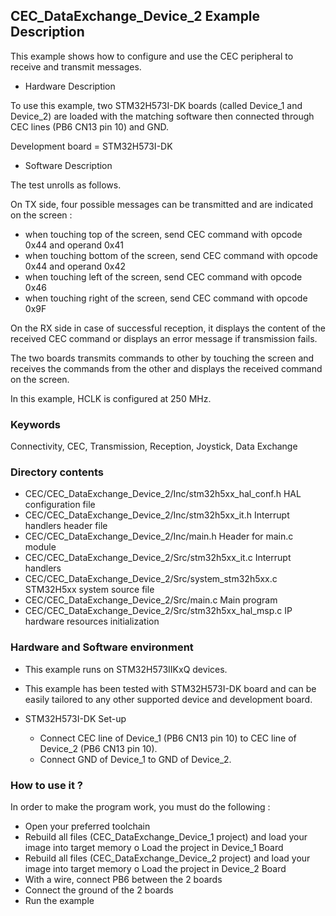 ## <b>CEC_DataExchange_Device_2 Example Description</b>

This example shows how to configure and use the CEC peripheral to receive and 
transmit messages.

- Hardware Description

To use this example, two STM32H573I-DK boards (called Device_1 and 
Device_2) are loaded with the matching software then connected through CEC lines
(PB6 CN13 pin 10) and GND.

Development board = STM32H573I-DK

- Software Description

The test unrolls as follows.

On TX side, four possible messages can be transmitted and are indicated on the screen :

 - when touching top of the screen, send CEC command with opcode 0x44 and operand 0x41
 - when touching bottom of the screen, send CEC command with opcode 0x44 and operand 0x42
 - when touching left of the screen, send CEC command with opcode 0x46
 - when touching right of the screen, send CEC command with opcode 0x9F

On the RX side in case of successful reception, it displays the content of the received 
CEC command or displays an error message if transmission fails.

The two boards transmits commands to other by touching the screen and receives the 
commands from the other and displays the received command on the screen.

In this example, HCLK is configured at 250 MHz.


### <b>Keywords</b>

Connectivity, CEC, Transmission, Reception, Joystick, Data Exchange

### <b>Directory contents</b>

  - CEC/CEC_DataExchange_Device_2/Inc/stm32h5xx_hal_conf.h    HAL configuration file
  - CEC/CEC_DataExchange_Device_2/Inc/stm32h5xx_it.h          Interrupt handlers header file
  - CEC/CEC_DataExchange_Device_2/Inc/main.h                  Header for main.c module  
  - CEC/CEC_DataExchange_Device_2/Src/stm32h5xx_it.c          Interrupt handlers
  - CEC/CEC_DataExchange_Device_2/Src/system_stm32h5xx.c      STM32H5xx system source file
  - CEC/CEC_DataExchange_Device_2/Src/main.c                  Main program
  - CEC/CEC_DataExchange_Device_2/Src/stm32h5xx_hal_msp.c     IP hardware resources initialization


### <b>Hardware and Software environment</b>

  - This example runs on STM32H573IIKxQ devices.
    
  - This example has been tested with STM32H573I-DK board and can be
    easily tailored to any other supported device and development board.      

  - STM32H573I-DK Set-up
  
    - Connect CEC line of Device_1 (PB6 CN13 pin 10) to CEC line of Device_2 (PB6 CN13 pin 10).
    - Connect GND of Device_1 to GND of Device_2.

### <b>How to use it ?</b>

In order to make the program work, you must do the following :

 - Open your preferred toolchain
 - Rebuild all files (CEC_DataExchange_Device_1 project) and load your image into target memory
    o Load the project in Device_1 Board
 - Rebuild all files (CEC_DataExchange_Device_2 project) and load your image into target memory
    o Load the project in Device_2 Board
 - With a wire, connect PB6 between the 2 boards
 - Connect the ground of the 2 boards
 - Run the example


